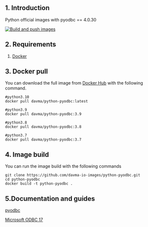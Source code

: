 ## 1. Introduction

Python official images with pyodbc == 4.0.30

[![Build and push images](https://github.com/davma-io-images/python-pyodbc/actions/workflows/docker-image.yml/badge.svg)](https://github.com/davma-io-images/python-pyodbc/actions/workflows/docker-image.yml)

## 2. Requirements

1. [Docker](https://docs.docker.com/get-docker/)

## 3. Docker pull

You can download the full image from [Docker Hub](https://hub.docker.com/) with the following command.

````
#python3.10
docker pull davma/python-pyodbc:latest
````
````
#python3.9
docker pull davma/python-pyodbc:3.9
````
````
#python3.8
docker pull davma/python-pyodbc:3.8
````
````
#python3.7
docker pull davma/python-pyodbc:3.7
````

## 4. Image build

You can run the image build with the following commands

````
git clone https://github.com/davma-io-images/python-pyodbc.git
cd python-pyodbc
docker build -t python-pyodbc .
````

## 5.Documentation and guides

[pyodbc](https://pypi.org/project/pyodbc/)

[Microsoft ODBC 17](https://docs.microsoft.com/en-us/sql/connect/odbc/linux-mac/installing-the-microsoft-odbc-driver-for-sql-server?view=sql-server-2017)
